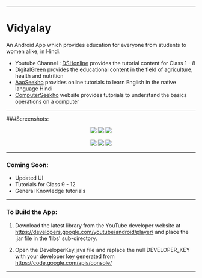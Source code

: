 <hr>

# Vidyalay

An Android App which provides education for everyone from students to women alike, in Hindi.

* Youtube Channel : <a href="https://www.youtube.com/user/DSHOnline">DSHonline</a> provides the tutorial content for Class 1 - 8 
* <a href="https://www.digitalgreen.org/">DigitalGreen</a> provides the educational content in the field of agriculture, health and nutrition
* <a href="http://aaoseekho.com/index.php">AaoSeekho</a> provides online tutorials to learn English in the native language Hindi
* <a href="http://computerseekho.com/compbasics.php">ComputerSeekho</a> website provides tutorials to understand the basics operations on a computer

<hr>

###Screenshots:


<p align="center">
  <img src = "https://raw.githubusercontent.com/Aniruddha-Tapas/Vidyalay/master/Screenshots/Screenshot1.png">
  <img src = "https://raw.githubusercontent.com/Aniruddha-Tapas/Vidyalay/master/Screenshots/Screenshot2.png">
  <img src = "https://raw.githubusercontent.com/Aniruddha-Tapas/Vidyalay/master/Screenshots/Screenshot3.png">
</p>

<p align="center">
  <img src = "https://raw.githubusercontent.com/Aniruddha-Tapas/Vidyalay/master/Screenshots/Screenshot4.png">
  <img src = "https://raw.githubusercontent.com/Aniruddha-Tapas/Vidyalay/master/Screenshots/Screenshot5.png">
  <img src = "https://raw.githubusercontent.com/Aniruddha-Tapas/Vidyalay/master/Screenshots/Screenshot6.png">
</p>


<hr>


### Coming Soon: 
* Updated UI 
* Tutorials for Class 9 - 12
* General Knowledge tutorials

<hr>

### To Build the App:

1) Download the latest library from the YouTube developer 
website at https://developers.google.com/youtube/android/player/ and place
the .jar file in the 'libs' sub-directory.

2) Open the DeveloperKey.java file and replace the null DEVELOPER_KEY
with your developer key generated from https://code.google.com/apis/console/


<hr>